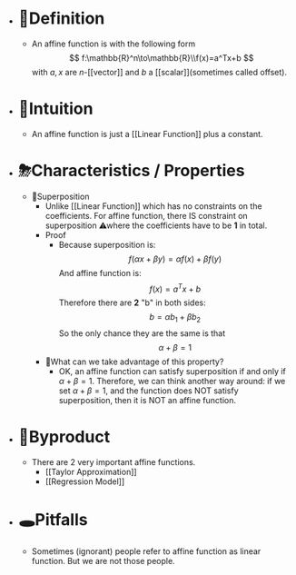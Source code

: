 - # 📝Definition
	- An affine function is with the following form
	  $$
	  f:\mathbb{R}^n\to\mathbb{R}\\f(x)=a^Tx+b
	  $$
	  with $a,x$ are $n$-[[vector]] and $b$ a [[scalar]](sometimes called offset).
- # 🧠Intuition
	- An affine function is just a [[Linear Function]] plus a constant.
- # ⛈Characteristics / Properties
	- 📌Superposition
		- Unlike [[Linear Function]] which has no constraints on the coefficients. For affine function, there IS constraint on superposition ⚠where the coefficients have to be **1** in total.
		- Proof
			- Because superposition is:
			  $$
			  f(\alpha x+\beta y)=\alpha f(x)+\beta f(y)
			  $$
			  And affine function is:
			  $$
			  f(x)=a^Tx+b
			  $$
			  Therefore there are **2** "b" in both sides:
			  $$
			  b=\alpha b_1+\beta b_2
			  $$
			  So the only chance they are the same is that 
			  $$
			  \alpha+\beta=1
			  $$
		- 🤔What can we take advantage of this property?
			- OK, an affine function can satisfy superposition if and only if $\alpha+\beta=1$. Therefore, we can think another way around: if we set $\alpha+\beta=1$, and the function does NOT satisfy superposition, then it is NOT an affine function.
- # 🧬Byproduct
	- There are 2 very important affine functions.
		- [[Taylor Approximation]]
		- [[Regression Model]]
- # 🕳Pitfalls
	- Sometimes (ignorant) people refer to affine function as linear function. But we are not those people.